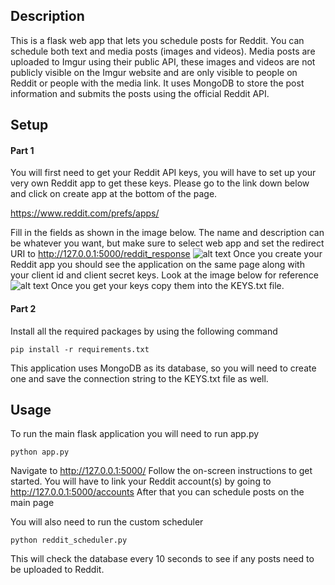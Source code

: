 ## Description
This is a flask web app that lets you schedule posts for Reddit. You can schedule both text and media posts (images and videos). Media posts are uploaded to Imgur using their public API, these images and videos are not publicly visible on the Imgur website and are only visible to people on Reddit or people with the media link. It uses MongoDB to store the post information and submits the posts using the official Reddit API.

## Setup
#### Part 1
You will first need to get your Reddit API keys, you will have to set up your very own Reddit app to get these keys. Please go to the link down below and click on create app at the bottom of the page.

https://www.reddit.com/prefs/apps/

Fill in the fields as shown in the image below. The name and description can be whatever you want, but make sure to select web app and set the redirect URI to http://127.0.0.1:5000/reddit_response
![alt text](https://i.ibb.co/qYKvfCt/make-app.png)
Once you create your Reddit app you should see the application on the same page along with your client id and client secret keys. Look at the image below for reference
![alt text](https://i.ibb.co/9g2ryDz/key-location.png)
Once you get your keys copy them into the KEYS.txt file.
#### Part 2
Install all the required packages by using the following command
```
pip install -r requirements.txt
```
This application uses MongoDB as its database, so you will need to create one and save the connection string to the KEYS.txt file as well.

## Usage
To run the main flask application you will need to run app.py
```
python app.py
```
Navigate to http://127.0.0.1:5000/ Follow the on-screen instructions to get started. You will have to link your Reddit account(s) by going to http://127.0.0.1:5000/accounts After that you can schedule posts on the main page

You will also need to run the custom scheduler
```
python reddit_scheduler.py
```
This will check the database every 10 seconds to see if any posts need to be uploaded to Reddit.
